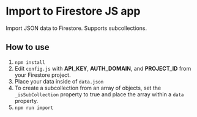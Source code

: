 # Import to Firestore JS app

Import JSON data to Firestore. Supports subcollections.

## How to use
1. `npm install`
2. Edit `config.js` with **API_KEY**, **AUTH_DOMAIN**, and **PROJECT_ID** from your Firestore project.
3. Place your data inside of `data.json`
4. To create a subcollection from an array of objects, set the `_isSubCollection` property to true and place the array within a `data` property.
5. `npm run import`
